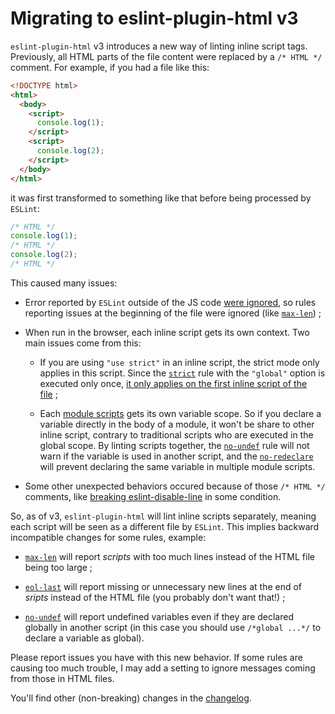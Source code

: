 Migrating to eslint-plugin-html v3
==================================

`eslint-plugin-html` v3 introduces a new way of linting inline script tags.  Previously, all HTML
parts of the file content were replaced by a `/* HTML */` comment.  For example, if you had a file
like this:

```html
<!DOCTYPE html>
<html>
  <body>
    <script>
      console.log(1);
    </script>
    <script>
      console.log(2);
    </script>
  </body>
</html>
```
it was first transformed to something like that before being processed by `ESLint`:
```javascript
/* HTML */
console.log(1);
/* HTML */
console.log(2);
/* HTML */
```

This caused many issues:

* Error reported by `ESLint` outside of the JS code [were
  ignored](https://github.com/BenoitZugmeyer/eslint-plugin-html/issues/56), so rules reporting
  issues at the beginning of the file were ignored (like
  [`max-len`](http://eslint.org/docs/rules/max-len))&nbsp;;

* When run in the browser, each inline script gets its own context. Two main issues come from this:

  * If you are using `"use strict"` in an inline script, the strict mode only applies in this
    script. Since the [`strict`](http://eslint.org/docs/rules/strict) rule with the `"global"`
    option is executed only once, [it only applies on the first inline script of the
    file](https://github.com/BenoitZugmeyer/eslint-plugin-html/issues/55)&nbsp;;

  * Each [module scripts](https://html.spec.whatwg.org/#module-script) gets its own variable scope.
    So if you declare a variable directly in the body of a module, it won't be share to other
    inline script, contrary to traditional scripts who are executed in the global scope. By linting
    scripts together, the [`no-undef`](http://eslint.org/docs/rules/no-undef) rule will not warn if
    the variable is used in another script, and the
    [`no-redeclare`](http://eslint.org/docs/rules/no-redeclare) will prevent declaring the same
    variable in multiple module scripts.

* Some other unexpected behaviors occured because of those `/* HTML */` comments, like [breaking
  eslint-disable-line](https://github.com/BenoitZugmeyer/eslint-plugin-html/issues/49) in some
  condition.

So, as of v3, `eslint-plugin-html` will lint inline scripts separately, meaning each script
will be seen as a different file by `ESLint`.  This implies backward incompatible changes for some
rules, example:

* [`max-len`](http://eslint.org/docs/rules/max-len) will report *scripts* with too much lines
  instead of the HTML file being too large&nbsp;;

* [`eol-last`](http://eslint.org/docs/rules/eol-last) will report missing or unnecessary new lines
  at the end of *sripts* instead of the HTML file (you probably don't want that!)&nbsp;;

* [`no-undef`](http://eslint.org/docs/rules/no-undef) will report undefined variables even if they
  are declared globally in another script (in this case you should use `/*global ...*/` to declare a
  variable as global).

Please report issues you have with this new behavior.  If some rules are causing too much trouble, I
may add a setting to ignore messages coming from those in HTML files.

You'll find other (non-breaking) changes in the [changelog](CHANGELOG.md).
